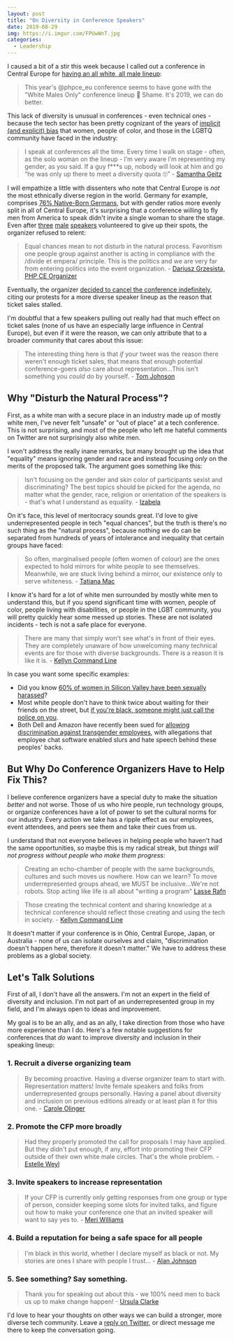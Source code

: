 ```yaml
---
layout: post
title: "On Diversity in Conference Speakers"
date: 2019-08-29
img: https://i.imgur.com/FPUwWnT.jpg
categories:
  - Leadership
---
```


I caused a bit of a stir this week because I called out a conference in Central Europe for 
[having an all white, all male lineup](https://twitter.com/KarlLHughes/status/1151525811616387073):

> This year's @phpce_eu conference seems to have gone with the "White Males Only" conference lineup 😬
> Shame. It's 2019, we can do better.

This lack of diversity is unusual in conferences - even technical ones - because the tech sector has been pretty cognizant of the years of [implicit (and explicit) bias](https://www.techsavvywomen.net/dealing-with-implicit-bias-for-women-in-technology/) that women, people of color, and those in the LGBTQ community have faced in the industry:

> I speak at conferences all the time. Every time I walk on stage - often, as the solo woman on the lineup - I’m very aware I’m representing my gender, as you said. If a guy f***s up, nobody will look at him and go “he was only up there to meet a diversity quota 🙄” - [Samantha Geitz](https://twitter.com/SamanthaGeitz/status/1166713386975006722)

I will empathize a little with dissenters who note that Central Europe is _not_ the most ethnically diverse region in the world. 
Germany for example, comprises [76% Native-Born Germans](http://m.bpb.de/wissen/NY3SWU,0,0,Bev%F6lkerung_mit_Migrationshintergrund_I.html), but with gender ratios more evenly split in all of Central Europe, it's surprising that a conference willing to fly men from America to speak didn't invite a single woman to share the stage. Even after [three](https://markbakeruk.net/2019/07/24/withdrawal-from-speaking-at-phpce-2019/) [male](https://twitter.com/grmpyprogrammer/status/1165608289654235136) [speakers](https://steemit.com/php/@crell/skipping-php-ce-this-year) volunteered to give up their spots, the organizer refused to relent:

> Equal chances mean to not disturb in the natural process. Favoritism one people group against another is acting in compliance with the /divide et empera/ principle. This is the politics and we are very far from entering politics into the event organization. - [Dariusz Grzesista, PHP CE Organizer](https://twitter.com/DarGrze/status/1152089009725874178)

Eventually, the organizer [decided to cancel the conference indefinitely](https://www.theregister.co.uk/2019/08/27/php_europe_cancelled/), citing our protests for a more diverse speaker lineup as the reason that ticket sales stalled.

I'm doubtful that a few speakers pulling out really had that much effect on ticket sales (none of us have an especially large
influence in Central Europe), but even if it were the reason, we can only attribute that to a broader community that cares about this issue:

> The interesting thing here is that *if* your tweet was the reason there weren't enough ticket sales, that means that enough potential conference-goers *also* care about representation...This isn't something you *could* do by yourself. - [Tom Johnson](https://twitter.com/tom_a_r_johnson/status/1166002609653727233)

## Why "Disturb the Natural Process"?

First, as a white man with a secure place in an industry made up of mostly white men, I've never felt "unsafe" or "out of place" at a tech conference. This is not surprising, and most of the people who left me hateful comments on Twitter are not surprisingly also white men.

I won't address the really inane remarks, but many brought up the idea that "equality" means ignoring gender and race and instead focusing _only_ on the merits of the proposed talk. The argument goes something like this:

> Isn't focusing on the gender and skin color of participants sexist and discriminating? The best topics should be picked for the agenda, no matter what the gender, race, religion or orientation of the speakers is - that's what I understand as equality. - [Izabela](https://twitter.com/RiderOfWildWes1/status/1165698098439577601)

On it's face, this level of meritocracy sounds great. I'd love to give underrepresented people in tech "equal chances", but the truth is there's no such thing as the "natural process", because nothing we do can be separated from hundreds of years of intolerance and inequality that certain groups have faced:

> So often, marginalised people (often women of colour) are the ones expected to hold mirrors for white people to see themselves. Meanwhile, we are stuck living behind a mirror, our existence only to serve whiteness. - [Tatiana Mac](https://twitter.com/TatianaTMac/status/1166367717672120322)

I know it's hard for a lot of white men surrounded by mostly white men to understand this, but if you spend significant time with women, people of color, people living with disabilities, or people in the LGBT community, you will pretty quickly hear some messed up stories. These are not isolated incidents - tech is not a safe place for everyone.

> There are many that simply won't see what's in front of their eyes. They are completely unaware of how unwelcoming many technical events are for those with diverse backgrounds. There is a reason it is like it is. - [Kellyn Command Line](https://twitter.com/DBAKevlar/status/1166767440547549184)

In case you want some specific examples:

- Did you know [60% of women in Silicon Valley have been sexually harassed](https://www.vice.com/en_us/article/mgmzb4/for-women-in-tech-sexual-harassment-is-part-of-the-job)?
- Most white people don't have to think twice about waiting for their friends on the street, but [if you're black, someone might just call the police on you](https://www.forbes.com/sites/rachelsandler/2019/07/09/white-man-calls-police-on-black-man-waiting-for-friend-at-san-francisco-apartment-building/#7c3e48e162b5).
- Both Dell and Amazon have recently been sued for [allowing discrimination against transgender employees](http://www.newnownext.com/does-silicon-valley-have-a-transphobia-problem-dell-amazon-google-mozilla/08/2019/), with allegations that employee chat software enabled slurs and hate speech behind these peoples' backs.

## But Why Do Conference Organizers Have to Help Fix This?

I believe conference organizers have a special duty to make the situation _better_ and not worse. Those of us who hire people, run technology groups, or organize conferences have a lot of power to set the cultural norms for our industry. Every action we take has a ripple effect as our employees, event attendees, and peers see them and take their cues from us.

I understand that not everyone believes in helping people who haven't had the same opportunities, so maybe this is my radical streak, but _things will not progress without people who make them progress_:

> Creating an echo-chamber of people with the same backgrounds, cultures and such moves us nowhere. How can we learn? To move underrepresented groups ahead, we MUST be inclusive...We're not robots. Stop acting like life is all about "writing a program" [Lasse Rafn](https://twitter.com/LasseRafn/status/1165668164568530945)

> Those creating the technical content and sharing knowledge at a technical conference should reflect those creating and using the tech in society. - [Kellyn Command Line](https://twitter.com/DBAKevlar/status/1166214431904124929)

It doesn't matter if your conference is in Ohio, Central Europe, Japan, or Australia - none of us can isolate ourselves and claim, "discrimination doesn't happen here, therefore it doesn't matter." We have to address these problems as a global society.

## Let's Talk Solutions

First of all, I don't have all the answers. I'm not an expert in the field of diversity and inclusion. I'm not part of
an underrepresented group in my field, and I'm always open to ideas and improvement.

My goal is to be an ally, and as an ally, I take direction from those who have more experience than I do. Here's a few
notable suggestions for conferences that _do_ want to improve diversity and inclusion in their speaking lineup:

### 1. Recruit a diverse organizing team

> By becoming proactive. Having a diverse organizer team to start with. Representation matters! Invite female speakers and folks from underrepresented groups personally. Having a panel about diversity and inclusion on previous editions already or at least plan it for this one. - [Carole Olinger](https://twitter.com/CaroleOlinger/status/1166028072933625856)

### 2. Promote the CFP more broadly

> Had they properly promoted the call for proposals I may have applied. But they didn't put enough, if any, effort into promoting their CFP outside of their own white male circles. That's the whole problem. - [Estelle Weyl](https://twitter.com/estellevw/status/1165995842894852098)

### 3. Invite speakers to increase representation

> If your CFP is currently only getting responses from one group or type of person, consider keeping some slots for invited talks, and figure out how to make your conference one that an invited speaker will want to say yes to. - [Meri Williams](https://medium.com/@geek_manager/broadening-the-responses-to-our-conference-cfp-a22f120fa941)

### 4. Build a reputation for being a safe space for all people

> I'm black in this world, whether I declare myself as black or not. My stories are ones I share with people I trust... - [Alan Johnson](https://twitter.com/AlanJay1/status/1166717359903707138)

### 5. See something? Say something.

> Thank you for speaking out about this - we 100% need men to back us up to make change happen! - [Ursula Clarke](https://twitter.com/tangentfairy/status/1166057069679644673)

I'd love to hear your thoughts on other ways we can build a stronger, more diverse tech community. Leave a [reply on Twitter](https://twitter.com/KarlLHughes/status/1165405327308857345), or direct message me there to keep the conversation going.
